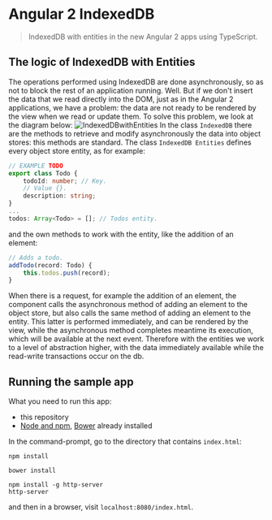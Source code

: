 # Angular 2 IndexedDB
> IndexedDB with entities in the new Angular 2 apps using TypeScript.

## The logic of IndexedDB with Entities
The operations performed using IndexedDB are done asynchronously, so as not to block the rest of an application running. Well. But if we don't insert the data that we read directly into the DOM, just as in the Angular 2 applications, we have a problem: the data are not ready to be rendered by the view when we read or update them.
To solve this problem, we look at the diagram below:
![IndexedDBwithEntities](https://github.com/robisim74/angular2indexedDB/blob/master/IndexedDBwithEntities.jpg)
In the class `IndexedDB` there are the methods to retrieve and modify asynchronously the data into object stores: this methods are standard.
The class `IndexedDB Entities` defines every object store entity, as for example:
```TypeScript
// EXAMPLE TODO
export class Todo {
    todoId: number; // Key.
    // Value {}.
    description: string;
}
...
todos: Array<Todo> = []; // Todos entity.
```
and the own methods to work with the entity, like the addition of an element:
```TypeScript
// Adds a todo.
addTodo(record: Todo) {
    this.todos.push(record);
}
```
When there is a request, for example the addition of an element, the component calls the asynchronous method of adding an element to the object store, but also calls the same method of adding an element to the entity.
This latter is performed immediately, and can be rendered by the view, while the asynchronous method completes meantime its execution, which will be available at the next event. 
Therefore with the entities we work to a level of abstraction higher, with the data immediately available while the read-write transactions occur on the db.

## Running the sample app
What you need to run this app:
- this repository
- [Node and npm](https://nodejs.org), [Bower](http://bower.io/) already installed

In the command-prompt, go to the directory that contains `index.html`:
```
npm install

bower install

npm install -g http-server
http-server
```
and then in a browser, visit `localhost:8080/index.html`.